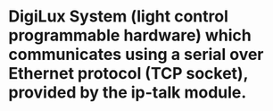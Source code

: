 # DigiLux System (light control programmable hardware) which communicates using a serial over Ethernet protocol (TCP socket), provided by the ip-talk module.
